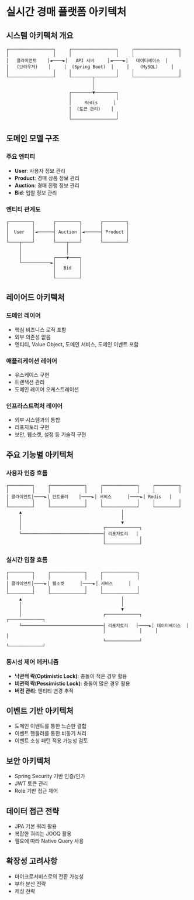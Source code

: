 # 실시간 경매 플랫폼 아키텍처

## 시스템 아키텍처 개요

```
┌─────────────────┐     ┌─────────────────┐     ┌─────────────────┐
│                 │     │                 │     │                 │
│   클라이언트    │◄────►│   API 서버     │◄────►│   데이터베이스  │
│   (브라우저)    │     │  (Spring Boot)  │     │    (MySQL)     │
│                 │     │                 │     │                 │
└─────────────────┘     └────────┬────────┘     └─────────────────┘
                                 │
                                 │
                        ┌────────▼────────┐
                        │                 │
                        │     Redis      │
                        │  (토큰 관리)    │
                        │                 │
                        └─────────────────┘
```

## 도메인 모델 구조

### 주요 엔티티
- **User**: 사용자 정보 관리
- **Product**: 경매 상품 정보 관리
- **Auction**: 경매 진행 정보 관리
- **Bid**: 입찰 정보 관리

### 엔티티 관계도
```
┌─────────┐       ┌─────────┐       ┌─────────┐
│         │       │         │       │         │
│  User   │◄──────┤ Auction │◄──────┤ Product │
│         │       │         │       │         │
└────┬────┘       └────┬────┘       └─────────┘
     │                 │
     │                 │
     │            ┌────▼────┐
     └───────────►│         │
                  │   Bid   │
                  │         │
                  └─────────┘
```

## 레이어드 아키텍처

### 도메인 레이어
- 핵심 비즈니스 로직 포함
- 외부 의존성 없음
- 엔티티, Value Object, 도메인 서비스, 도메인 이벤트 포함

### 애플리케이션 레이어
- 유스케이스 구현
- 트랜잭션 관리
- 도메인 레이어 오케스트레이션

### 인프라스트럭처 레이어
- 외부 시스템과의 통합
- 리포지토리 구현
- 보안, 웹소켓, 설정 등 기술적 구현

## 주요 기능별 아키텍처

### 사용자 인증 흐름
```
┌─────────┐     ┌─────────────┐     ┌─────────────┐     ┌─────────┐
│         │     │             │     │             │     │         │
│ 클라이언트│────►│ 컨트롤러    │────►│ 서비스      │────►│ Redis   │
│         │     │             │     │             │     │         │
└─────────┘     └─────────────┘     └─────────────┘     └─────────┘
     ▲                                      │
     │                                      │
     │                                      ▼
     │                               ┌─────────────┐
     └───────────────────────────────┤ 리포지토리   │
                                     │             │
                                     └─────────────┘
```

### 실시간 입찰 흐름
```
┌─────────┐     ┌─────────────┐     ┌─────────────┐
│         │     │             │     │             │
│ 클라이언트│────►│ 웹소켓      │────►│ 서비스      │
│         │     │             │     │             │
└─────────┘     └─────────────┘     └─────────────┘
     ▲                                      │
     │                                      │
     │                                      ▼
     │                               ┌─────────────┐     ┌─────────────┐
     └───────────────────────────────┤ 리포지토리   │────►│ 데이터베이스  │
                                     │             │     │             │
                                     └─────────────┘     └─────────────┘
```

### 동시성 제어 메커니즘
- **낙관적 락(Optimistic Lock)**: 충돌이 적은 경우 활용
- **비관적 락(Pessimistic Lock)**: 충돌이 많은 경우 활용
- **버전 관리**: 엔티티 변경 추적

## 이벤트 기반 아키텍처
- 도메인 이벤트를 통한 느슨한 결합
- 이벤트 핸들러를 통한 비동기 처리
- 이벤트 소싱 패턴 적용 가능성 검토

## 보안 아키텍처
- Spring Security 기반 인증/인가
- JWT 토큰 관리
- Role 기반 접근 제어

## 데이터 접근 전략
- JPA 기본 쿼리 활용
- 복잡한 쿼리는 JOOQ 활용
- 필요에 따라 Native Query 사용

## 확장성 고려사항
- 마이크로서비스로의 전환 가능성
- 부하 분산 전략
- 캐싱 전략 